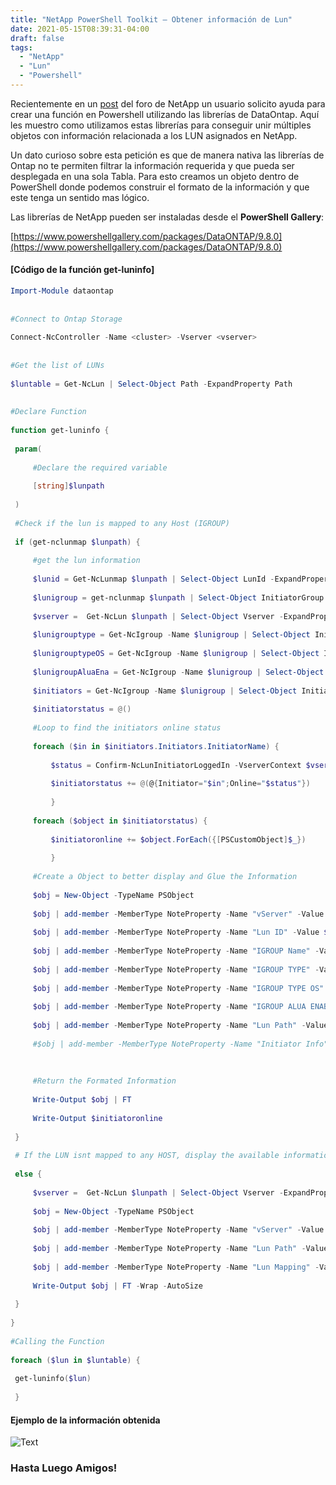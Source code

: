 ```yaml
---
title: "NetApp PowerShell Toolkit – Obtener información de Lun"
date: 2021-05-15T08:39:31-04:00
draft: false
tags:
  - "NetApp"
  - "Lun"
  - "Powershell"
---
```


Recientemente en un [post](https://community.netapp.com/t5/Microsoft-Virtualization-Discussions/PSTK-Combine-the-output-of-Get-NcLunMap-and-Get-NcIgroup-custom-object/m-p/164648/highlight/true#M6354) del foro de NetApp un usuario solicito ayuda para crear una función en Powershell utilizando las librerías de DataOntap. Aquí les muestro como utilizamos estas librerías para conseguir unir múltiples objetos con información relacionada a los LUN asignados en NetApp.

Un dato curioso sobre esta petición es que de manera nativa las librerías de Ontap no te permiten filtrar la información requerida y que pueda ser desplegada en una sola Tabla. Para esto creamos un objeto dentro de PowerShell donde podemos construir el formato de la información y que este tenga un sentido mas lógico.

Las librerías de NetApp pueden ser instaladas desde el **PowerShell Gallery**:

[https://www.powershellgallery.com/packages/DataONTAP/9.8.0](https://www.powershellgallery.com/packages/DataONTAP/9.8.0)

#### [Código de la función get-luninfo]

```powershell
Import-Module dataontap
 
 
#Connect to Ontap Storage
 
Connect-NcController -Name <cluster> -Vserver <vserver>
 
 
#Get the list of LUNs
 
$luntable = Get-NcLun | Select-Object Path -ExpandProperty Path
 
 
#Declare Function
 
function get-luninfo {
 
 param(
 
     #Declare the required variable
 
     [string]$lunpath
 
 )
 
 #Check if the lun is mapped to any Host (IGROUP)
 
 if (get-nclunmap $lunpath) {
 
     #get the lun information
 
     $lunid = Get-NcLunmap $lunpath | Select-Object LunId -ExpandProperty LunId
 
     $lunigroup = get-nclunmap $lunpath | Select-Object InitiatorGroup -ExpandProperty InitiatorGroup
 
     $vserver =  Get-NcLun $lunpath | Select-Object Vserver -ExpandProperty Vserver
 
     $lunigrouptype = Get-NcIgroup -Name $lunigroup | Select-Object InitiatorGroupType -ExpandProperty InitiatorGroupType
 
     $lunigrouptypeOS = Get-NcIgroup -Name $lunigroup | Select-Object InitiatorGroupOsType -ExpandProperty InitiatorGroupOsType
 
     $lunigroupAluaEna = Get-NcIgroup -Name $lunigroup | Select-Object InitiatorGroupAluaEnabled -ExpandProperty InitiatorGroupAluaEnabled
 
     $initiators = Get-NcIgroup -Name $lunigroup | Select-Object Initiators -Unique -ExpandProperty Initiators
 
     $initiatorstatus = @()
 
     #Loop to find the initiators online status
 
     foreach ($in in $initiators.Initiators.InitiatorName) {
 
         $status = Confirm-NcLunInitiatorLoggedIn -VserverContext $vserver -Initiator $in | Select-Object Value -ExpandProperty Value
 
         $initiatorstatus += @(@{Initiator="$in";Online="$status"})
 
         }
 
     foreach ($object in $initiatorstatus) {
 
         $initiatoronline += $object.ForEach({[PSCustomObject]$_})
 
         }
 
     #Create a Object to better display and Glue the Information
 
     $obj = New-Object -TypeName PSObject
 
     $obj | add-member -MemberType NoteProperty -Name "vServer" -Value $vserver
 
     $obj | add-member -MemberType NoteProperty -Name "Lun ID" -Value $lunid
 
     $obj | add-member -MemberType NoteProperty -Name "IGROUP Name" -Value $lunigroup
 
     $obj | add-member -MemberType NoteProperty -Name "IGROUP TYPE" -Value $lunigrouptype
 
     $obj | add-member -MemberType NoteProperty -Name "IGROUP TYPE OS" -Value $lunigrouptypeOS
 
     $obj | add-member -MemberType NoteProperty -Name "IGROUP ALUA ENABLE" -Value $lunigroupAluaEna
 
     $obj | add-member -MemberType NoteProperty -Name "Lun Path" -Value $lunpath
 
     #$obj | add-member -MemberType NoteProperty -Name "Initiator Info" -Value $initiatoronline
 
     
 
     #Return the Formated Information
 
     Write-Output $obj | FT
 
     Write-Output $initiatoronline
 
 }
 
 # If the LUN isnt mapped to any HOST, display the available information.
 
 else {
 
     $vserver =  Get-NcLun $lunpath | Select-Object Vserver -ExpandProperty Vserver
 
     $obj = New-Object -TypeName PSObject
 
     $obj | add-member -MemberType NoteProperty -Name "vServer" -Value $vserver
 
     $obj | add-member -MemberType NoteProperty -Name "Lun Path" -Value $lunpath
 
     $obj | add-member -MemberType NoteProperty -Name "Lun Mapping" -Value "Lun Not Mapped"
 
     Write-Output $obj | FT -Wrap -AutoSize
 
 }
 
}
 
#Calling the Function
 
foreach ($lun in $luntable) {
 
 get-luninfo($lun)
 
 }
 ```

#### Ejemplo de la información obtenida

![Text](/img/2021-03-06_19-30-1024x300.webp#center)

### Hasta Luego Amigos!
